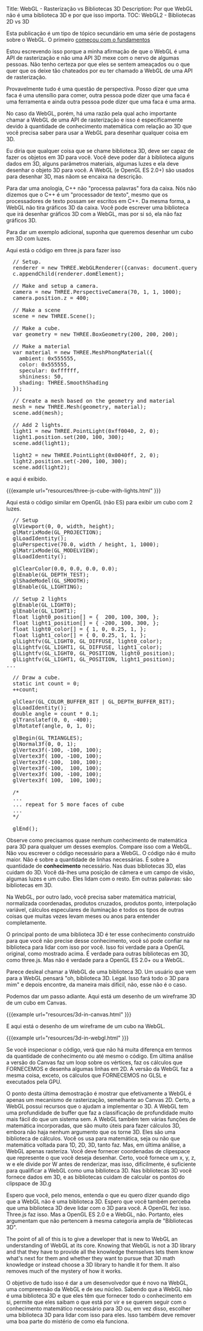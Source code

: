 Title: WebGL - Rasterização vs Bibliotecas 3D
Description: Por que WebGL não é uma biblioteca 3D e por que isso importa.
TOC: WebGL2 - Bibliotecas 2D vs 3D


Esta publicação é um tipo de tópico secundário em uma série de postagens sobre o WebGL.
O primeiro [começou com o fundamentos](webgl-fundamentals.html)

Estou escrevendo isso porque a minha afirmação de que o WebGL é uma API de rasterização e não uma API 3D
mexe com o nervo de algumas pessoas. Não tenho certeza por que eles se sentem ameaçados
ou o que quer que os deixe tão chateados por eu ter chamado a WebGL de uma API de rasterização.

Provavelmente tudo é uma questão de perspectiva. Posso dizer que uma faca é uma
utensílio para comer, outra pessoa pode dizer que uma faca é uma ferramenta e ainda outra
pessoa pode dizer que uma faca é uma arma.

No caso da WebGL, porém, há uma razão pela qual acho importante
chamar a WebGL de uma API de rasterização e isso é especificamente devido à quantidade de conhecimento
matemática com relação ao 3D que você precisa saber para usar a WebGL para desenhar qualquer coisa em 3D.

Eu diria que qualquer coisa que se chame biblioteca 3D, deve ser capaz de fazer os
objetos em 3D para você. Você deve poder dar à biblioteca alguns dados em 3D,
alguns parâmetros materiais, algumas luzes e ela deve desenhar o objeto 3D para você.
A WebGL (e OpenGL ES 2.0+) são usados para desenhar 3D, mas nãom se encaixa na
descrição.

Para dar uma anologia, C++ não "processa palavras" fora da caixa. Nós
não dizemos que o C++ é um "processador de texto", mesmo que os processadores de texto possam ser
escritos em C++. Da mesma forma, a WebGL não tira gráficos 3D da caixa.
Você pode escrever uma biblioteca que irá desenhar gráficos 3D com a WebGL, mas por si só,
ela não faz gráficos 3D.

Para dar um exemplo adicional, suponha que queremos desenhar um cubo em 3D
com luzes.

Aqui está o código em three.js para fazer isso

<pre class="prettyprint showlinemods">
  // Setup.
  renderer = new THREE.WebGLRenderer({canvas: document.querySelector("#canvas")});
  c.appendChild(renderer.domElement);

  // Make and setup a camera.
  camera = new THREE.PerspectiveCamera(70, 1, 1, 1000);
  camera.position.z = 400;

  // Make a scene
  scene = new THREE.Scene();

  // Make a cube.
  var geometry = new THREE.BoxGeometry(200, 200, 200);

  // Make a material
  var material = new THREE.MeshPhongMaterial({
    ambient: 0x555555,
    color: 0x555555,
    specular: 0xffffff,
    shininess: 50,
    shading: THREE.SmoothShading
  });

  // Create a mesh based on the geometry and material
  mesh = new THREE.Mesh(geometry, material);
  scene.add(mesh);

  // Add 2 lights.
  light1 = new THREE.PointLight(0xff0040, 2, 0);
  light1.position.set(200, 100, 300);
  scene.add(light1);

  light2 = new THREE.PointLight(0x0040ff, 2, 0);
  light2.position.set(-200, 100, 300);
  scene.add(light2);
</pre>

e aqui é exibido.

{{{example url="resources/three-js-cube-with-lights.html" }}}

Aqui está o código similar em OpenGL (não ES) para exibir um cubo com 2 luzes.

<pre class="prettyprint showlinemods">
  // Setup
  glViewport(0, 0, width, height);
  glMatrixMode(GL_PROJECTION);
  glLoadIdentity();
  gluPerspective(70.0, width / height, 1, 1000);
  glMatrixMode(GL_MODELVIEW);
  glLoadIdentity();

  glClearColor(0.0, 0.0, 0.0, 0.0);
  glEnable(GL_DEPTH_TEST);
  glShadeModel(GL_SMOOTH);
  glEnable(GL_LIGHTING);

  // Setup 2 lights
  glEnable(GL_LIGHT0);
  glEnable(GL_LIGHT1);
  float light0_position[] = {  200, 100, 300, };
  float light1_position[] = { -200, 100, 300, };
  float light0_color[] = { 1, 0, 0.25, 1, };
  float light1_color[] = { 0, 0.25, 1, 1, };
  glLightfv(GL_LIGHT0, GL_DIFFUSE, light0_color);
  glLightfv(GL_LIGHT1, GL_DIFFUSE, light1_color);
  glLightfv(GL_LIGHT0, GL_POSITION, light0_position);
  glLightfv(GL_LIGHT1, GL_POSITION, light1_position);
...

  // Draw a cube.
  static int count = 0;
  ++count;

  glClear(GL_COLOR_BUFFER_BIT | GL_DEPTH_BUFFER_BIT);
  glLoadIdentity();
  double angle = count * 0.1;
  glTranslatef(0, 0, -400);
  glRotatef(angle, 0, 1, 0);

  glBegin(GL_TRIANGLES);
  glNormal3f(0, 0, 1);
  glVertex3f(-100, -100, 100);
  glVertex3f( 100, -100, 100);
  glVertex3f(-100,  100, 100);
  glVertex3f(-100,  100, 100);
  glVertex3f( 100, -100, 100);
  glVertex3f( 100,  100, 100);

  /*
  ...
  ... repeat for 5 more faces of cube
  ...
  */

  glEnd();
</pre>


Observe como precisamos quase nenhum conhecimento de matemática para 3D para qualquer um desses
exemplos. Compare isso com a WebGL. Não vou escrever o código
necessário para a WebGL. O código não é muito maior. Não é
sobre a quantidade de linhas necessárias. É sobre a quantidade de **conhecimento**
necessário. Nas duas bibliotecas 3D, elas cuidam do 3D. Você dá-lhes
uma posição de câmera e um campo de visão, algumas luzes e um cubo. Eles
lidam com o resto. Em outras palavras: são bibliotecas em 3D.

Na WebGL, por outro lado, você precisa saber matemática matricial, normalizada
coordenadas, produtos cruzados, produtos ponto, interpolação variável, cálculos
especulares de iluminação e todos os tipos de outras coisas que muitas vezes levam meses
ou anos para entender completamente.

O principal ponto de uma biblioteca 3D é ter esse conhecimento construído para que você
não precise desse conhecimento, você só pode confiar na biblioteca para
lidar com isso por você. Isso foi verdade para a OpenGL original, como mostrado acima.
É verdade para outras bibliotecas em 3D, como three.js. Mas não é verdade para a OpenGL
ES 2.0+ ou a WebGL.

Parece desleal chamar a WebGL de uma biblioteca 3D. Um usuário que vem para a WebGL
pensará "oh, biblioteca 3D. Legal. Isso fará todo o 3D para mim" e depois encontre,
da maneira mais difícil, não, esse não é o caso.

Podemos dar um passo adiante. Aqui está um desenho de um wireframe 3D de um
cubo em Canvas.

{{{example url="resources/3d-in-canvas.html" }}}

E aqui está o desenho de um wireframe de um cubo na WebGL.

{{{example url="resources/3d-in-webgl.html" }}}

Se você inspecionar o código, verá que não há muita diferença em termos
da quantidade de conhecimento ou até mesmo o código. Em última análise
a versão do Canvas faz um loop sobre os vértices, faz os cálculos que FORNECEMOS e
desenha algumas linhas em 2D. A versão da WebGL faz a mesma coisa, exceto, os cálculos que
FORNECEMOS no GLSL e executados pela GPU.

O ponto desta última demostração é mostrar que efetivamente a WebGL é
apenas um mecanismo de rasterização, semelhante ao Canvas 2D. Certo,
a WebGL possui recursos que o ajudam a implementar o 3D. A WebGL tem uma profundidade de
buffer que faz a classificação de profundidade muito mais fácil do que um sistema sem. A WebGL
também tem várias funções de matemática incorporadas, que são muito úteis para fazer cálculos
3D, embora não haja nenhum argumento que os torne 3D. Eles são uma biblioteca de
cálculos. Você os usa para matemática, seja ou não que matemática voltada para 1D, 2D, 3D,
tanto faz. Mas, em última análise, a WebGL apenas rasteriza. Você deve fornecer
coordenadas de clipespace que represente o que você deseja desenhar. Certo,
você fornece um x, y, z, w e ele divide por W antes de renderizar, mas isso,
dificilmente, é suficiente para qualificar a WebGL como uma biblioteca 3D. Nas bibliotecas 3D você
fornece dados em 3D, e as bibliotecas cuidam de calcular os pontos do clipspace de 3D.g

Espero que você, pelo menos, entenda o que eu quero dizer quando digo que a WebGL
não é uma biblioteca 3D. Espero que você também perceba que uma biblioteca 3D deve
lidar com o 3D para você. A OpenGL fez isso. Three.js faz isso. Mas a OpenGL ES 2.0 e a WebGL,
não. Portanto, eles argumentam que não pertencem à mesma categoria ampla de
"Bibliotecas 3D".

The point of all of this is to give a developer that is new to WebGL
an understanding of WebGL at its core. Knowing that WebGL is not a
3D library and that they have to provide all the knowledge themselves
lets them know what's next for them and whether they want to pursue
that 3D math knowledge or instead choose a 3D library to handle it
for them. It also removes much of the mystery of how it works.

O objetivo de tudo isso é dar a um desenvolvedor que é novo na WebGL,
uma compreensão da WebGL e de seu núcleo. Sabendo que a WebGL não é uma
biblioteca 3D e que eles têm que fornecer todo o conhecimento em si,
permite que eles saibam o que está por vir e se querem seguir com
o conhecimento matemático necessário para 3D ou, em vez disso, escolher uma biblioteca 3D para lidar com isso
para eles. Isso também deve remover uma boa parte do mistério de como ela funciona.
